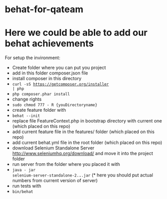 # behat-for-qateam
# Here we could be able to add our behat achievements

For setup the invironment:
* Create folder where you can put you project
* add in this folder composer.json file
* install composer in this directory
* <code>curl -sS https://getcomposer.org/installer | php</code>
* <code>php composer.phar install</code>
* change rights
* <code>sudo chmod 777 - R {youDirectoryname}</code>
* create feature folder with
* <code>behat --init</code>
* replace file FeatureContext.php in bootstrap directory with current one (which placed on this repo)
* add current feature file in the features/ folder (which placed on this repo)
* add current behat.yml file in the root folder (which placed on this repo)
* download Selenium Standalone Server http://www.seleniumhq.org/download/ and move it into the project folder
* run server from the folder where you placed it with
* <code>java - jar selenium-server-standalone-2.**.**.jar</code> (* here you should put actual numbers from current version of server)
* run tests with
* <code>bin/behat</code>
